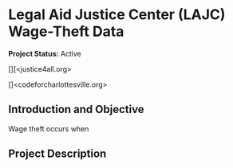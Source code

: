 # Legal Aid Justice Center (LAJC) Wage-Theft Data

**Project Status:** Active

[][<justice4all.org>

[]<codeforcharlottesville.org>

## Introduction and Objective
Wage theft occurs when

## Project Description
